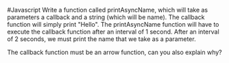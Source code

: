 #Javascript
Write a function called printAsyncName, which will take as parameters a callback and a string (which will be name). The callback function will simply print "Hello". The printAsyncName function will have to execute the callback function after an interval of 1 second. After an interval of 2 seconds, we must print the name that we take as a parameter.

The callback function must be an arrow function, can you also explain why?